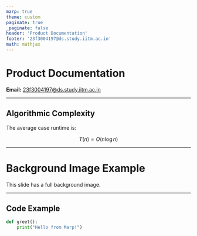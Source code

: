 ```yaml
---
marp: true
theme: custom
paginate: true
_paginate: false
header: 'Product Documentation'
footer: '23f3004197@ds.study.iitm.ac.in'
math: mathjax
---
```


<!-- _class: lead -->
# Product Documentation

**Email:** 23f3004197@ds.study.iitm.ac.in

---

## Algorithmic Complexity

The average case runtime is:

$$
T(n) = O(n \log n)
$$

---

<!-- _backgroundImage: url('https://images.unsplash.com/photo-1729575846511-f499d2e17d79?fm=jpg&q=60&w=3000&ixlib=rb-4.1.0&ixid=M3wxMjA3fDB8MHxzZWFyY2h8Mnx8YmFja2dyb3VuZCUyMGZvciUyMHdlYnNpdGV8ZW58MHx8MHx8fDA%3D') -->
# Background Image Example

This slide has a full background image.

---

## Code Example

```python
def greet():
    print("Hello from Marp!")